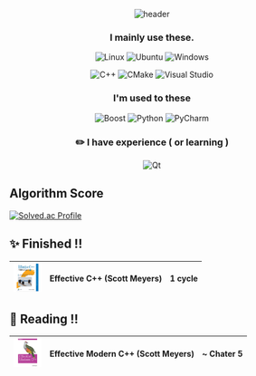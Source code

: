 <div align=center>

![header](https://capsule-render.vercel.app/api?type=waving&color=auto&height=300&section=header&text=Baek-YunSik&fontSize=90&animation=fadeIn&fontAlignY=38&desc=<!--여기에부제목-->&descAlignY=51&descAlign=62)

<!-- [![Hits](https://hits.seeyoufarm.com/api/count/incr/badge.svg?url=https%3A%2F%2Fgithub.com%2FysbaekFox&count_bg=%2379C83D&title_bg=%23555555&icon=&icon_color=%23E7E7E7&title=hits&edge_flat=false)](https://hits.seeyoufarm.com) -->

### I mainly use these.
![Linux](https://img.shields.io/badge/Linux-FCC624.svg?&style=for-the-bacge&logo=Linux&logoColor=white)
![Ubuntu](https://img.shields.io/badge/Ubuntu-E95420.svg?&style=for-the-bacge&logo=Ubuntu&logoColor=white)
![Windows](https://img.shields.io/badge/Windows-0078D6.svg?&style=for-the-bacge&logo=Windows&logoColor=white)
  
![C++](https://img.shields.io/badge/C++-00599C.svg?&style=for-the-bacge&logo=C%2B%2B&logoColor=white)
![CMake](https://img.shields.io/badge/CMake-007396.svg?&style=for-the-bacge&logo=CMake&logoColor=white)
![Visual Studio](https://img.shields.io/badge/Visual%20Studio-5C2D91.svg?&style=for-the-bacge&logo=Visual%20Studio&logoColor=white)

### I'm used to these
![Boost](https://img.shields.io/badge/Boost-F7901E.svg?&style=for-the-bacge&logo=Boost&logoColor=white)
![Python](https://img.shields.io/badge/Python-3776AB.svg?&style=for-the-bacge&logo=Python&logoColor=white)
![PyCharm](https://img.shields.io/badge/PyCharm-000000.svg?&style=for-the-bacge&logo=PyCharm&logoColor=white)

### :pencil2: I have experience ( or learning )
![Qt](https://img.shields.io/badge/Qt-41CD52.svg?&style=for-the-bacge&logo=Qt&logoColor=white)

</div>


<!--[![Top Langs](https://github-readme-stats.vercel.app/api/top-langs/?username=ysbaekFox)](https://github.com/ysbaekFox/github-readme-stats)-->

## Algorithm Score
[![Solved.ac Profile](http://mazassumnida.wtf/api/v2/generate_badge?boj=to45123)](https://solved.ac/to45123/)

## ✨ Finished !!
| <img src = "./favicon/effective-cpp-180x180.png" width="50" height="50"> | **Effective C++ (Scott Meyers)** | 1 cycle |
| ---  |  --- | --- |
  
## 🌱 Reading !!
| <img src = "./favicon/effective-modern-cpp-180x180.png" width="50" height="50"> | **Effective Modern C++ (Scott Meyers)** | ~ Chater 5 |
| ---  |  --- | --- |

<!--
**ysbaekFox/ysbaekFox** is a ✨ _special_ ✨ repository because its `README.md` (this file) appears on your GitHub profile.

Here are some ideas to get you started:

- 🔭 I’m currently working on ...
- 🌱 I’m currently learning ...
- 👯 I’m looking to collaborate on ...
- 🤔 I’m looking for help with ...
- 💬 Ask me about ...
- 📫 How to reach me: ...
- 😄 Pronouns: ...
- ⚡ Fun fact: ...
-->
